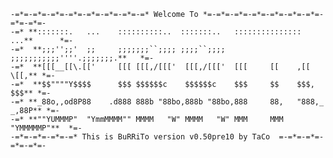     -=*=-=*=-=*=-=*=-=*=-=*=-=*=-=* Welcome To *=-=*=-=*=-=*=-=*=-=*=-=*=-=*=-=*=-
    -=* **:::::::.   ...    ::::::::::..  :::::::..   :::::::::::::::   ...**      *=-
    -=*  **;;;'';;'  ;;     ;;;;;;;``;;;; ;;;;``;;;;  ;;;;;;;;;;;''''.;;;;;;;.**   *=-
    -=*  **[[[__[[\.[['     [[[ [[[,/[[['  [[[,/[[['  [[[     [[    ,[[     \[[,** *=-
    -=*  **$$""""Y$$$$      $$$ $$$$$$c    $$$$$$c    $$$     $$    $$$,     $$$** *=-
    -=* **_88o,,od8P88    .d888 888b "88bo,888b "88bo,888     88,   "888,_ _,88P** *=-
    -=* **""YUMMMP"  "YmmMMMM"" MMMM   "W" MMMM   "W" MMM     MMM     "YMMMMMP"**  *=-
    -=*=-=*=-=*=-=* This is BuRRiTo version v0.50pre10 by TaCo  =-=*=-=*=-=*=-=*=-

